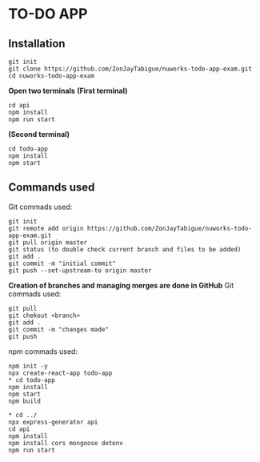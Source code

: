 # TO-DO APP

## Installation
```
git init
git clone https://github.com/ZonJayTabigue/nuworks-todo-app-exam.git
cd nuworks-todo-app-exam
```
**Open two terminals**
**(First terminal)**
```
cd api
npm install
npm run start

```

**(Second terminal)**
```
cd todo-app
npm install
npm start

```

## Commands used

Git commads used:
```
git init
git remote add origin https://github.com/ZonJayTabigue/nuworks-todo-app-exam.git
git pull origin master
git status (to double check current branch and files to be added)
git add .
git commit -m "initial commit"
git push --set-upstream-to origin master

```
**Creation of branches and managing merges are done in GitHub**
Git commads used:
```
git pull
git chekout <branch>
git add .
git commit -m "changes made"
git push

```
npm commads used:
```
npm init -y
npx create-react-app todo-app
* cd todo-app
npm install
npm start
npm build

* cd ../
npx express-generator api
cd api
npm install
npm install cors mongoose dotenv
npm run start

```
